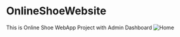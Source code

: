 # OnlineShoeWebsite
This is Online Shoe WebApp Project with Admin Dashboard
![Home](https://user-images.githubusercontent.com/51051764/166137675-529a1627-4596-4f05-bd81-7d0e333d09ec.png)
